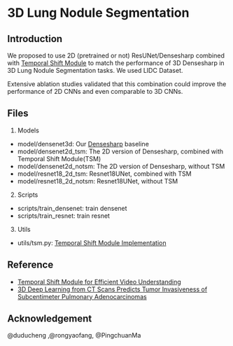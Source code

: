 # 3D Lung Nodule Segmentation
## Introduction

We proposed to use 2D (pretrained or not) ResUNet/Densesharp combined with [Temporal Shift Module](https://arxiv.org/abs/1811.08383)
to match the performance of 3D Densesharp in 3D Lung Nodule Segmentation tasks. We used LIDC Dataset.

Extensive ablation studies validated that this combination could improve the performance of 2D CNNs and even comparable to 3D CNNs.

## Files
1. Models
- model/densenet3d: Our [Densesharp](https://github.com/duducheng/DenseSharp) baseline
- model/densenet2d_tsm: The 2D version of Densesharp, combined with Temporal Shift Module(TSM)
- model/densenet2d_notsm: The 2D version of Densesharp, without TSM
- model/resnet18_2d_tsm: Resnet18UNet, combined with TSM
- model/resnet18_2d_notsm: Resnet18UNet, without TSM

2. Scripts
- scripts/train_densenet: train densenet
- scripts/train_resnet: train resnet
 
3. Utils
- utils/tsm.py: [Temporal Shift Module Implementation](https://github.com/PingchuanMa/Temporal-Shift-Module)

## Reference 
- [Temporal Shift Module for Efficient Video Understanding](https://arxiv.org/abs/1811.08383)
- [3D Deep Learning from CT Scans Predicts Tumor Invasiveness of Subcentimeter Pulmonary Adenocarcinomas](https://cancerres.aacrjournals.org/content/78/24/6881.full)

## Acknowledgement
@duducheng ,@rongyaofang, @PingchuanMa
